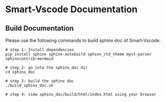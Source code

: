 # Smart-Vscode Documentation

## Build Documentation

Please use the following commands to build sphinx doc of Smart-Vscode.

```shell
# step 1: Install dependencies
pip install sphinx sphinx-autobuild sphinx_rtd_theme myst-parser sphinxcontrib-mermaid

# step 2: go into the sphinx_doc dir
cd sphinx_doc

# step 3: build the sphinx doc
./build_sphinx_doc.sh

# step 4: view sphinx_doc/build/html/index.html using your browser
```
